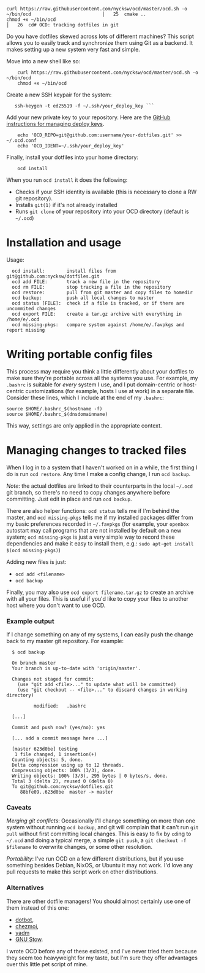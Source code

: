     curl https://raw.githubusercontent.com/nycksw/ocd/master/ocd.sh -o ~/bin/ocd                          │   25  cmake ..
    chmod +x ~/bin/ocd                                                                                    │   26  cd# OCD: tracking dotfiles in git

Do you have dotfiles skewed across lots of different machines? This script allows 
you to easily track and synchronize them using Git as a backend. It makes
setting up a new system very fast and simple.

Move into a new shell like so:

```
    curl https://raw.githubusercontent.com/nycksw/ocd/master/ocd.sh -o ~/bin/ocd
    chmod +x ~/bin/ocd
```

Create a new SSH keypair for the system:

```
   ssh-keygen -t ed25519 -f ~/.ssh/your_deploy_key ```
```

Add your new private key to your repository. Here are the
[GitHub instructions for managing deploy keys](https://docs.github.com/en/authentication/connecting-to-github-with-ssh/managing-deploy-keys).

```
    echo 'OCD_REPO=git@github.com:username/your-dotfiles.git' >> ~/.ocd.conf
    echo 'OCD_IDENT=~/.ssh/your_deploy_key'
```

Finally, install your dotfiles into your home directory:

```
    ocd install
```

When you run `ocd install` it does the following:

  * Checks if your SSH identity is available (this is necessary to clone a RW git repository).
  * Installs `git(1)` if it's not already installed
  * Runs `git clone` of your repository into your OCD directory (default is `~/.ocd`)

# Installation and usage

Usage:
```
  ocd install:        install files from git@github.com:nycksw/dotfiles.git
  ocd add FILE:       track a new file in the repository
  ocd rm FILE:        stop tracking a file in the repository
  ocd restore:        pull from git master and copy files to homedir
  ocd backup:         push all local changes to master
  ocd status [FILE]:  check if a file is tracked, or if there are uncommited changes
  ocd export FILE:    create a tar.gz archive with everything in /home/e/.ocd
  ocd missing-pkgs:   compare system against /home/e/.favpkgs and report missing
```

# Writing portable config files

This process may require you think a little differently about your dotfiles to
make sure they're portable across all the systems you use. For example, my
`.bashrc` is suitable for *every* system I use, and I put domain-centric or
host-centric customizations (for example, hosts I use at work) in a separate file.
Consider these lines, which I include at the end of my `.bashrc`:

    source $HOME/.bashrc_$(hostname -f)
    source $HOME/.bashrc_$(dnsdomainname)

This way, settings are only applied in the appropriate context.

# Managing changes to tracked files

When I log in to a system that I haven't worked on in a while, the first thing
I do is run `ocd restore`. Any time I make a config change, I run `ocd backup`.

*Note*: the actual dotfiles are linked to their counterparts in the
local `~/.ocd` git branch, so there's no need to copy changes anywhere before
committing. Just edit in place and run `ocd backup`.

There are also helper functions: `ocd status` tells me if I'm behind the
master, and `ocd missing-pkgs` tells me if my installed
packages differ from my basic preferences recorded in `~/.favpkgs` (for
example, your `openbox` autostart may call programs that are not installed
by default on a new system; `ocd missing-pkgs` is just a very simple way
to record these dependencies and make it easy to install them, e.g.: `sudo
apt-get install $(ocd missing-pkgs)`)

Adding new files is just:
  * `ocd add <filename>`
  * `ocd backup`

Finally, you may also use `ocd export filename.tar.gz` to create an archive
with all your files. This is useful if you'd like to copy your files to
another host where you don't want to use OCD.

### Example output

If I change something on any of my systems, I can easily push the change
back to my master git repository. For example:

```
  $ ocd backup

  On branch master
  Your branch is up-to-date with 'origin/master'.

  Changes not staged for commit:
    (use "git add <file>..." to update what will be committed)
    (use "git checkout -- <file>..." to discard changes in working directory)

          modified:   .bashrc

  [...]

  Commit and push now? (yes/no): yes

  [... add a commit message here ...]

  [master 623d0be] testing
   1 file changed, 1 insertion(+)
  Counting objects: 5, done.
  Delta compression using up to 12 threads.
  Compressing objects: 100% (3/3), done.
  Writing objects: 100% (3/3), 295 bytes | 0 bytes/s, done.
  Total 3 (delta 2), reused 0 (delta 0)
  To git@github.com:nycksw/dotfiles.git
     88bfe09..623d0be  master -> master
```

### Caveats

*Merging git conflicts*: Occasionally I'll change something on more than one system without
running `ocd backup`, and git will complain that it can't run `git pull` without
first committing local changes. This is easy to fix by `cd`ing to `~/.ocd`
and doing a typical merge, a simple `git push`, a `git checkout -f $filename`
to overwrite changes, or some other resolution.

*Portability*: I've run OCD on a few different distributions, but if you use something besides
Debian, NixOS, or Ubuntu it may not work. I'd love any pull requests to make this script work
on other distributions. 

### Alternatives

There are other dotfile managers! You should almost certainly use one of them instead of
this one:

* [dotbot](https://github.com/anishathalye/dotbot),
* [chezmoi](https://www.chezmoi.io/why-use-chezmoi/),
* [yadm](https://yadm.io/)
* [GNU Stow](https://www.gnu.org/software/stow/).

 I wrote OCD before any of these existed, and I've never tried them because they seem too
 heavyweight for my taste, but I'm sure they offer advantages over this little pet script
 of mine.
